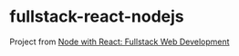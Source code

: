 # fullstack-react-nodejs
Project from [Node with React: Fullstack Web Development](https://www.udemy.com/node-with-react-fullstack-web-development/)
